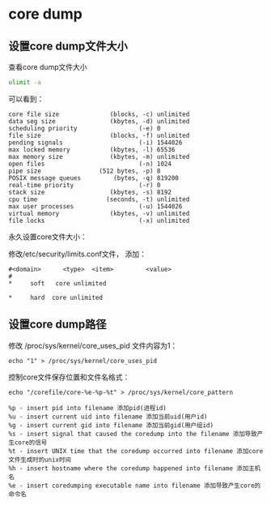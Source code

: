# core dump
## 设置core dump文件大小
查看core dump文件大小
```bash
ulimit -a
```
可以看到：
```shell
core file size              (blocks, -c) unlimited
data seg size               (kbytes, -d) unlimited
scheduling priority                 (-e) 0
file size                   (blocks, -f) unlimited
pending signals                     (-i) 1544026
max locked memory           (kbytes, -l) 65536
max memory size             (kbytes, -m) unlimited
open files                          (-n) 1024
pipe size                (512 bytes, -p) 8
POSIX message queues         (bytes, -q) 819200
real-time priority                  (-r) 0
stack size                  (kbytes, -s) 8192
cpu time                   (seconds, -t) unlimited
max user processes                  (-u) 1544026
virtual memory              (kbytes, -v) unlimited
file locks                          (-x) unlimited
```

永久设置core文件大小：

修改/etc/security/limits.conf文件， 添加：
```shell
#<domain>      <type>  <item>         <value>
#
*     soft   core unlimited

*     hard  core unlimited
```
## 设置core dump路径
修改 /proc/sys/kernel/core_uses_pid 文件内容为1：
```shell
echo "1" > /proc/sys/kernel/core_uses_pid
```

控制core文件保存位置和文件名格式： 
```shell
echo "/corefile/core-%e-%p-%t" > /proc/sys/kernel/core_pattern
```

```shell
%p - insert pid into filename 添加pid(进程id)
%u - insert current uid into filename 添加当前uid(用户id)
%g - insert current gid into filename 添加当前gid(用户组id)
%s - insert signal that caused the coredump into the filename 添加导致产生core的信号
%t - insert UNIX time that the coredump occurred into filename 添加core文件生成时的unix时间
%h - insert hostname where the coredump happened into filename 添加主机名
%e - insert coredumping executable name into filename 添加导致产生core的命令名
```
